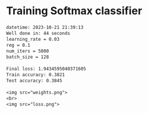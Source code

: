 # Training Softmax classifier  
    datetime: 2023-10-21 21:39:13  
    Well done in: 44 seconds  
    learning_rate = 0.03  
    reg = 0.1  
    num_iters = 5000  
    batch_size = 128  
    
    Final loss: 1.9434595040371605   
    Train accuracy: 0.3821   
    Test accuracy: 0.3845  
    
    <img src="weights.png">  
    <br>
    <img src="loss.png">
    